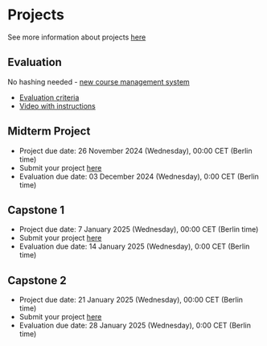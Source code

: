 # Projects

See more information about projects [here](../../projects/)

## Evaluation

No hashing needed - [new course management system](https://courses.datatalks.club/ml-zoomcamp-2024/)

* [Evaluation criteria](https://docs.google.com/spreadsheets/d/e/2PACX-1vQCwqAtkjl07MTW-SxWUK9GUvMQ3Pv_fF8UadcuIYLgHa0PlNu9BRWtfLgivI8xSCncQs82HDwGXSm3/pubhtml)
* [Video with instructions](https://www.loom.com/share/4f5c155c550e48ddb54b71ba76516b04)

## Midterm Project

- Project due date: 26 November 2024 (Wednesday), 00:00 CET (Berlin time)
- Submit your project [here](https://courses.datatalks.club/ml-zoomcamp-2024/project/midterm)
- Evaluation due date: 03 December 2024 (Wednesday), 0:00 CET (Berlin time)
<!-- - Evaluation assignments: link ("midterm" tab)
- Submit your evaluation here: link ("midterm" tab)
- Feedback: link ("midterm" tab) -->

## Capstone 1

- Project due date: 7 January 2025 (Wednesday), 00:00 CET (Berlin time)
- Submit your project [here](https://courses.datatalks.club/ml-zoomcamp-2024/project/capstone_1)
- Evaluation due date: 14 January 2025 (Wednesday), 0:00 CET (Berlin time)
<!-- - Evaluation assignments: link ("capstone_1" tab)
- Submit your evaluation here: link ("capstone_1" tab)
- Feedback: link ("capstone_1" tab) -->

## Capstone 2

- Project due date: 21 January 2025 (Wednesday), 00:00 CET (Berlin time)
- Submit your project [here](https://courses.datatalks.club/ml-zoomcamp-2024/project/capstone_2)
- Evaluation due date: 28 January 2025 (Wednesday), 0:00 CET (Berlin time)
<!-- - Evaluation assignments: link ("capstone_2" tab)
- Submit your evaluation here: link ("capstone_2" tab)
- Feedback: link ("capstone_2" tab) -->
